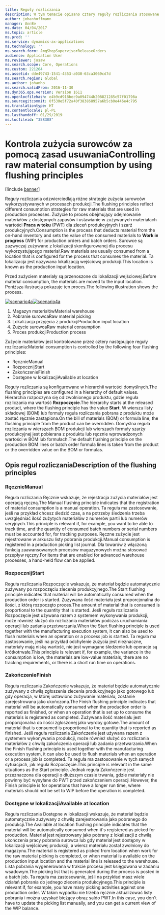 ```yaml
---
title: Reguły rozliczania
description: W tym temacie opisano cztery reguły rozliczania stosowane do zużycia surowców.
author: johanhoffmann
manager: AnnBe
ms.date: 04/04/2017
ms.topic: article
ms.prod: ''
ms.service: dynamics-ax-applications
ms.technology: ''
ms.search.form: JmgShopSupervisorReleaseOrders
audience: Application User
ms.reviewer: josaw
ms.search.scope: Core, Operations
ms.custom: 221264
ms.assetid: dde49743-1541-4353-a030-63ca3069cd7d
ms.search.region: Global
ms.author: johanho
ms.search.validFrom: 2016-11-30
ms.dyn365.ops.version: Version 1611
ms.openlocfilehash: e4b9cd918bec9a094744b208821285c57f01798a
ms.sourcegitcommit: 0f530e5f72a40f383868957a6b5cb0e446e4c795
ms.translationtype: HT
ms.contentlocale: pl-PL
ms.lasthandoff: 01/29/2019
ms.locfileid: "358308"
---
```

# <a name="controlling-raw-material-consumption-by-using-flushing-principles"></a><span data-ttu-id="93acf-103">Kontrola zużycia surowców za pomocą zasad usuwania</span><span class="sxs-lookup"><span data-stu-id="93acf-103">Controlling raw material consumption by using flushing principles</span></span>

[!include [banner](../includes/banner.md)]

<span data-ttu-id="93acf-104">Reguły rozliczania odzwierciedlają różne strategie zużycia surowców wykorzystywanych w procesach produkcji.</span><span class="sxs-lookup"><span data-stu-id="93acf-104">The flushing principles reflect different consumption strategies for raw materials that are used in production processes.</span></span> <span data-ttu-id="93acf-105">Zużycie to proces obejmujący odejmowanie materiałów z dostępnych zapasów i ustawianie w zużywanych materiałach wartości **Praca w toku** (PWT) dla zleceń produkcyjnych i szarż produkcyjnych.</span><span class="sxs-lookup"><span data-stu-id="93acf-105">Consumption is the process that deducts material from the on-hand inventory and sets the value of the consumed materials to **Work in progress** (WIP) for production orders and batch orders.</span></span> <span data-ttu-id="93acf-106">Surowce są zazwyczaj zużywane z lokalizacji skonfigurowanej dla procesu wykorzystującego materiał.</span><span class="sxs-lookup"><span data-stu-id="93acf-106">Raw materials are usually consumed from a location that is configured for the process that consumes the material.</span></span> <span data-ttu-id="93acf-107">Ta lokalizacja jest nazywana lokalizacją wejściową produkcji.</span><span class="sxs-lookup"><span data-stu-id="93acf-107">This location is known as the production input location.</span></span>

<span data-ttu-id="93acf-108">Przed zużyciem materiały są przenoszone do lokalizacji wejściowej.</span><span class="sxs-lookup"><span data-stu-id="93acf-108">Before material consumption, the materials are moved to the input location.</span></span> <span data-ttu-id="93acf-109">Poniższa ilustracja pokazuje ten proces.</span><span class="sxs-lookup"><span data-stu-id="93acf-109">The following illustration shows the process.</span></span>

<span data-ttu-id="93acf-110">[![scenario4a](./media/scenario4a.png)](./media/scenario4a.png)</span><span class="sxs-lookup"><span data-stu-id="93acf-110">[![scenario4a](./media/scenario4a.png)](./media/scenario4a.png)</span></span>

1. <span data-ttu-id="93acf-111">Magazyn materiałów</span><span class="sxs-lookup"><span data-stu-id="93acf-111">Material warehouse</span></span>
2. <span data-ttu-id="93acf-112">Pobranie surowca</span><span class="sxs-lookup"><span data-stu-id="93acf-112">Raw material picking</span></span>
3. <span data-ttu-id="93acf-113">Lokalizacja przyjęcia z produkcji</span><span class="sxs-lookup"><span data-stu-id="93acf-113">Production input location</span></span>
4. <span data-ttu-id="93acf-114">Zużycie surowca</span><span class="sxs-lookup"><span data-stu-id="93acf-114">Raw material consumption</span></span>
5. <span data-ttu-id="93acf-115">Proces produkcji</span><span class="sxs-lookup"><span data-stu-id="93acf-115">Production process</span></span>

<span data-ttu-id="93acf-116">Zużycie materiałów jest kontrolowane przez cztery następujące reguły rozliczania:</span><span class="sxs-lookup"><span data-stu-id="93acf-116">Material consumption is controlled by the following four flushing principles:</span></span>

- <span data-ttu-id="93acf-117">Ręcznie</span><span class="sxs-lookup"><span data-stu-id="93acf-117">Manual</span></span>
- <span data-ttu-id="93acf-118">Rozpocznij</span><span class="sxs-lookup"><span data-stu-id="93acf-118">Start</span></span>
- <span data-ttu-id="93acf-119">Zakończenie</span><span class="sxs-lookup"><span data-stu-id="93acf-119">Finish</span></span>
- <span data-ttu-id="93acf-120">Dostępne w lokalizacji</span><span class="sxs-lookup"><span data-stu-id="93acf-120">Available at location</span></span>

<span data-ttu-id="93acf-121">Reguły rozliczania są konfigurowane w hierarchii wartości domyślnych.</span><span class="sxs-lookup"><span data-stu-id="93acf-121">The flushing principles are configured in a hierarchy of default values.</span></span> <span data-ttu-id="93acf-122">Hierarchia rozpoczyna się od zwolnionego produktu, gdzie reguła rozliczania ma wartość **Rozpoczęcie**.</span><span class="sxs-lookup"><span data-stu-id="93acf-122">The hierarchy starts at the released product, where the flushing principle has the value **Start**.</span></span> <span data-ttu-id="93acf-123">W wierszu listy składowej (BOM) lub formuły reguła rozliczania pobrana z produktu może zostać ręcznie zastąpiona.</span><span class="sxs-lookup"><span data-stu-id="93acf-123">On the bill of materials (BOM) or formula line, the flushing principle from the product can be overridden.</span></span> <span data-ttu-id="93acf-124">Domyślna reguła rozliczania w wierszach BOM produkcji lub wierszach formuły szarży produkcyjnej jest pobierana z produktu lub ręcznie wprowadzonych wartości w BOM lub formułach.</span><span class="sxs-lookup"><span data-stu-id="93acf-124">The default flushing principle on the production BOM lines or batch order formula lines is taken from the product or the overridden value on the BOM or formulas.</span></span>

## <a name="description-of-the-flushing-principles"></a><span data-ttu-id="93acf-125">Opis reguł rozliczania</span><span class="sxs-lookup"><span data-stu-id="93acf-125">Description of the flushing principles</span></span>

### <a name="manual"></a><span data-ttu-id="93acf-126">Ręcznie</span><span class="sxs-lookup"><span data-stu-id="93acf-126">Manual</span></span>
<span data-ttu-id="93acf-127">Reguła rozliczania Ręcznie wskazuje, że rejestracja zużycia materiałów jest operacją ręczną.</span><span class="sxs-lookup"><span data-stu-id="93acf-127">The Manual flushing principle indicates that the registration of material consumption is a manual operation.</span></span> <span data-ttu-id="93acf-128">Ta reguła ma zastosowanie, jeśli na przykład chcesz śledzić czas, a na potrzeby śledzenia trzeba uwzględniać ilość zużytych materiałów z numerów partii lub numerów seryjnych.</span><span class="sxs-lookup"><span data-stu-id="93acf-128">This principle is relevant if, for example, you want to be able to track time, and the quantity of consumed batch numbers or serial numbers must be accounted for, for tracking purposes.</span></span> <span data-ttu-id="93acf-129">Ręczne zużycie jest rejestrowane w arkuszu listy pobrania produkcji.</span><span class="sxs-lookup"><span data-stu-id="93acf-129">Manual consumption is registered in a production picking list journal.</span></span> <span data-ttu-id="93acf-130">Dla towarów z włączoną funkcją zaawansowanych procesów magazynowych można stosować przepływ ręczny.</span><span class="sxs-lookup"><span data-stu-id="93acf-130">For items that are enabled for advanced warehouse processes, a hand-held flow can be applied.</span></span>

### <a name="start"></a><span data-ttu-id="93acf-131">Rozpocznij</span><span class="sxs-lookup"><span data-stu-id="93acf-131">Start</span></span>
<span data-ttu-id="93acf-132">Reguła rozliczania Rozpoczęcie wskazuje, że materiał będzie automatycznie zużywany po rozpoczęciu zlecenia produkcyjnego.</span><span class="sxs-lookup"><span data-stu-id="93acf-132">The Start flushing principle indicates that material will be automatically consumed when the production order is started.</span></span> <span data-ttu-id="93acf-133">Zużywana ilość materiału jest proporcjonalna do ilości, z którą rozpoczęto proces.</span><span class="sxs-lookup"><span data-stu-id="93acf-133">The amount of material that is consumed is proportional to the quantity that is started.</span></span> <span data-ttu-id="93acf-134">Jeśli reguła rozliczania Rozpoczęcie jest używana razem z systemem wykonywania produkcji, może również służyć do rozliczania materiałów podczas uruchamiania operacji lub zadania przetwarzania.</span><span class="sxs-lookup"><span data-stu-id="93acf-134">When the Start flushing principle is used together with the manufacturing execution system, it can also be used to flush materials when an operation or a process job is started.</span></span> <span data-ttu-id="93acf-135">Ta reguła ma zastosowanie, jeśli na przykład odchylenie zużycia jest nieznaczne, materiały mają niską wartość, nie jest wymagane śledzenie lub operacje są krótkotrwałe.</span><span class="sxs-lookup"><span data-stu-id="93acf-135">This principle is relevant if, for example, the variance in the consumption is low, the materials are low-value materials, there are no tracking requirements, or there is a short run time on operations.</span></span> 

### <a name="finish"></a><span data-ttu-id="93acf-136">Zakończenie</span><span class="sxs-lookup"><span data-stu-id="93acf-136">Finish</span></span>
<span data-ttu-id="93acf-137">Reguła rozliczania Zakończenie wskazuje, że materiał będzie automatycznie zużywany z chwilą zgłoszenia zlecenia produkcyjnego jako gotowego lub gdy operacja, w której ustawiono zużywanie materiału, zostanie zarejestrowana jako ukończona.</span><span class="sxs-lookup"><span data-stu-id="93acf-137">The Finish flushing principle indicates that material will be automatically consumed when the production order is reported as finished, or when an operation that is set up to consume the materials is registered as completed.</span></span> <span data-ttu-id="93acf-138">Zużywana ilość materiału jest proporcjonalna do ilości zgłoszonej jako wyroby gotowe.</span><span class="sxs-lookup"><span data-stu-id="93acf-138">The amount of material that is consumed is proportional to the quantity that is reported as finished.</span></span> <span data-ttu-id="93acf-139">Jeśli reguła rozliczania Zakończenie jest używana razem z systemem wykonywania produkcji, może również służyć do rozliczania materiałów z chwilą zakończenia operacji lub zadania przetwarzania.</span><span class="sxs-lookup"><span data-stu-id="93acf-139">When the Finish flushing principle is used together with the manufacturing execution system, it can also be used to flush materials when an operation or a process job is completed.</span></span> <span data-ttu-id="93acf-140">Ta reguła ma zastosowanie w tych samych sytuacjach, jak reguła Rozpoczęcie.</span><span class="sxs-lookup"><span data-stu-id="93acf-140">This principle is relevant in the same situations as the Start principle.</span></span> <span data-ttu-id="93acf-141">Jednak reguła Zakończenie jest przeznaczona dla operacji o dłuższym czasie trwania, gdzie materiały nie powinny być wysyłane do PWT przed zakończeniem operacji.</span><span class="sxs-lookup"><span data-stu-id="93acf-141">However, the Finish principle is for operations that have a longer run time, where materials should not be set to WIP before the operation is completed.</span></span> 

### <a name="available-at-location"></a><span data-ttu-id="93acf-142">Dostępne w lokalizacji</span><span class="sxs-lookup"><span data-stu-id="93acf-142">Available at location</span></span>
<span data-ttu-id="93acf-143">Reguła rozliczania Dostępne w lokalizacji wskazuje, że materiał będzie automatycznie zużywany z chwilą zarejestrowania jako pobranego do produkcji.</span><span class="sxs-lookup"><span data-stu-id="93acf-143">The Available at location flushing principle indicates that the material will be automatically consumed when it's registered as picked for production.</span></span> <span data-ttu-id="93acf-144">Materiał jest rejestrowany jako pobrany z lokalizacji z chwilą ukończenia pracy pobrania surowca lub gdy materiał jest dostępny w lokalizacji wejściowej produkcji, a wiersz materiału został zwolniony do magazynu.</span><span class="sxs-lookup"><span data-stu-id="93acf-144">The material is registered as picked from location when work for the raw material picking is completed, or when material is available on the production input location and the material line is released to the warehouse.</span></span> <span data-ttu-id="93acf-145">Lista pobrania wygenerowana w trakcie procesu jest księgowana w zadaniu wsadowym.</span><span class="sxs-lookup"><span data-stu-id="93acf-145">The picking list that is generated during the process is posted in a batch job.</span></span> <span data-ttu-id="93acf-146">Ta reguła ma zastosowanie, jeśli na przykład masz wiele działań pobrania do jednego zlecenia produkcyjnego.</span><span class="sxs-lookup"><span data-stu-id="93acf-146">This principle is relevant if, for example, you have many picking activities against one production order.</span></span> <span data-ttu-id="93acf-147">W takim wypadku nie trzeba ręcznie aktualizować listy pobrania i można uzyskać bieżący obraz saldo PWT.</span><span class="sxs-lookup"><span data-stu-id="93acf-147">In this case, you don't have to update the picking list manually, and you can get a current view of the WIP balance.</span></span>
